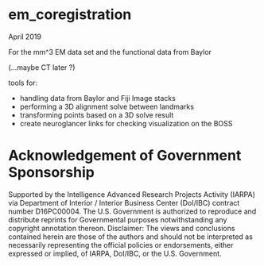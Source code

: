 # em_coregistration

April 2019

For the mm^3 EM data set and the functional data from Baylor

(...maybe CT later ?)

tools for:
- handling data from Baylor and Fiji Image stacks
- performing a 3D alignment solve between landmarks
- transforming points based on a 3D solve result
- create neuroglancer links for checking visualization on the BOSS

# Acknowledgement of Government Sponsorship

Supported by the Intelligence Advanced Research Projects Activity (IARPA) via Department of Interior / Interior Business Center (DoI/IBC) contract number D16PC00004. The U.S. Government is authorized to reproduce and distribute reprints for Governmental purposes notwithstanding any copyright annotation thereon. Disclaimer: The views and conclusions contained herein are those of the authors and should not be interpreted as necessarily representing the official policies or endorsements, either expressed or implied, of IARPA, DoI/IBC, or the U.S. Government.



